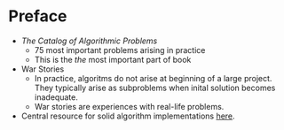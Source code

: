 Preface
=========
- *The Catalog of Algorithmic Problems*
	- 75 most important problems arising in practice
	- This is the *the* most important part of book
- War Stories
 	- In practice, algoritms do not arise at beginning of a large project.  They typically arise as subproblems when inital solution becomes inadequate.
 	- War stories are experiences with real-life problems.
- Central resource for solid algorithm implementations [here](http://www3.cs.stonybrook.edu/~algorith/).